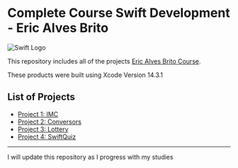 # Complete Course Swift Development - Eric Alves Brito

![Swift Logo](https://github.com/Luanmarcosdev/eric-swift-course/assets/128191866/33253988-f9a3-4c8f-8763-cc4df5dbc083)

This repository includes all of the projects [Eric Alves Brito Course](https://www.udemy.com/course/curso-completo-de-desenvolvimento-ios11swift4/).

These products were built using Xcode Version 14.3.1

## List of Projects
- [Project 1: IMC](https://github.com/Luanmarcosdev/eric-swift-course/tree/main/IMC)
- [Project 2: Conversors](https://github.com/luanmarcosdev/eric-swift-course/tree/main/Conversors)
- [Project 3: Lottery](https://github.com/luanmarcosdev/eric-swift-course/tree/main/Lottery)
- [Project 4: SwiftQuiz](https://github.com/luanmarcosdev/eric-swift-course/tree/main/SwiftQuiz)

---
I will update this repository as I progress with my studies
